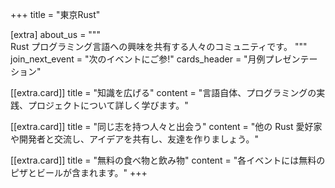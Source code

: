 +++
title = "東京Rust"

[extra]
about_us = """\
Rust プログラミング言語への興味を共有する人々のコミュニティです。
"""
join_next_event = "次のイベントにご参!"
cards_header = "月例プレゼンテーション"

[[extra.card]]
title = "知識を広げる"
content = "言語自体、プログラミングの実践、プロジェクトについて詳しく学びます。"

[[extra.card]]
title = "同じ志を持つ人々と出会う"
content = "他の Rust 愛好家や開発者と交流し、アイデアを共有し、友達を作りましょう。"

[[extra.card]]
title = "無料の食べ物と飲み物"
content = "各イベントには無料のピザとビールが含まれます。"
+++